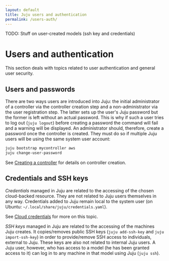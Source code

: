 ```yaml
---
layout: default
title: Juju users and authentication
permalink: /users-auth/
---
```

TODO: Stuff on user-created models (ssh key and credentials)


# Users and authentication

This section deals with topics related to user authentication and general user
security.


## Users and passwords

There are two ways users are introduced into Juju: the initial administrator of
a controller via the controller creation step and a non-administrator via the
user registration step. The latter sets up the user's Juju password but the
former is left without an actual password.  This is why if such a user tries to
log out (`juju logout`) before creating a password the command will fail and a
warning will be displayed. An administrator should, therefore, create a
password once the controller is created. They must do so if multiple Juju users
will be using the same system user account:

```bash
juju bootstrap mycontroller aws
juju change-user-password
```

See [Creating a controller](./controllers-creating.html) for details on
controller creation.


## Credentials and SSH keys

*Credentials* managed in Juju are related to the accessing of the chosen
cloud-backed resource. They are not related to Juju users themselves in any
way. Credentials added to Juju remain local to the system user (on Ubuntu:
`~/.local/share/juju/credentials.yaml`).

See [Cloud credentials](./credentials.html) for more on this topic.

*SSH keys* managed in Juju are related to the accessing of the machines Juju
creates. It copies/removes public SSH keys (`juju add-ssh-key` and `juju
import-ssh-key`) in order to provide/remove SSH access to individuals, external
to Juju. These keys are also not related to internal Juju users. A Juju user,
however, who has access to a model (he has been granted access to it) can log
in to any machine in that model using Juju (`juju ssh`).